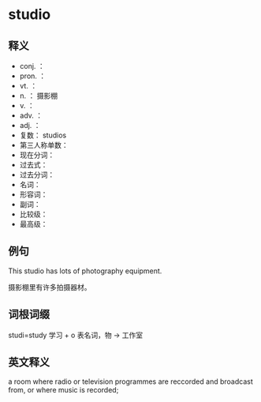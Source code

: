 # studio

## 释义

- conj. ：   
- pron. ：  
- vt. ：   
- n. ： 摄影棚
- v. ： 
- adv. ：  
- adj. ： 
- 复数：  studios
- 第三人称单数：  
- 现在分词：  
- 过去式：  
- 过去分词：  
- 名词：  
- 形容词： 
- 副词：  
- 比较级：  
- 最高级：  



## 例句


This studio has lots of photography equipment.

摄影棚里有许多拍摄器材。


## 词根词缀

studi=study 学习
+
o 表名词，物
-> 工作室


## 英文释义


a room where radio or television programmes are reccorded and broadcast from, or where music is recorded;


